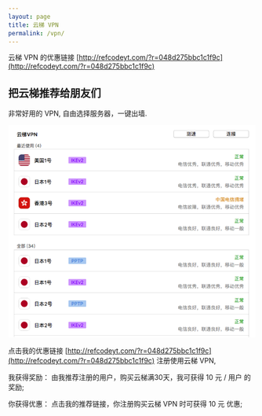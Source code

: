 ```yaml
---
layout: page
title: 云梯 VPN
permalink: /vpn/
---
```


云梯 VPN 的优惠链接 [http://refcodeyt.com/?r=048d275bbc1c1f9c](http://refcodeyt.com/?r=048d275bbc1c1f9c)

## 把云梯推荐给朋友们

非常好用的 VPN, 自由选择服务器，一键出墙.

![ytvpn](/images/ytvpn.png)


点击我的优惠链接 [http://refcodeyt.com/?r=048d275bbc1c1f9c](http://refcodeyt.com/?r=048d275bbc1c1f9c) 注册使用云梯 VPN,

我获得奖励： 由我推荐注册的用户，购买云梯满30天，我可获得 10 元 / 用户 的奖励;

你获得优惠： 点击我的推荐链接，你注册购买云梯 VPN 时可获得 10 元 优惠;

